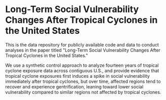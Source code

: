 # Long-Term Social Vulnerability Changes After Tropical Cyclones in the United States

This is the data repository for publicly available code and data to conduct analyses in the paper titled "Long-Term Social Vulnerability Changes After Tropical Cyclones in the United States."

We use a synthetic control approach to analyze fourteen years of tropical cyclone exposure data across contiguous U.S., and provide evidence that tropical cyclone exposures first induces a spike in social vulnerability immediately after tropical cyclones, but over time, affected regions tend to recover and experience gentrification, leaning toward lower social vulnerability compared to similar regions not affected by tropical cyclones.
